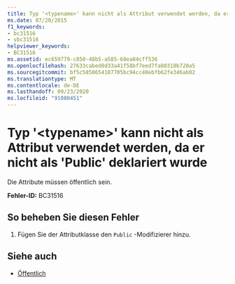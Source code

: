 ```yaml
---
title: Typ '<typename>' kann nicht als Attribut verwendet werden, da er nicht als 'Public' deklariert wurde
ms.date: 07/20/2015
f1_keywords:
- bc31516
- vbc31516
helpviewer_keywords:
- BC31516
ms.assetid: ec659779-c850-48b5-a585-68ea84cff536
ms.openlocfilehash: 27633cabed8d33a41f58bf7eed7fa80310b720a5
ms.sourcegitcommit: bf5c5850654187705bc94cc40ebfb62fe346ab02
ms.translationtype: MT
ms.contentlocale: de-DE
ms.lasthandoff: 09/23/2020
ms.locfileid: "91080451"
---
```

# <a name="type-typename-cannot-be-used-as-an-attribute-because-it-is-not-declared-public"></a>Typ '\<typename>' kann nicht als Attribut verwendet werden, da er nicht als 'Public' deklariert wurde

Die Attribute müssen öffentlich sein.  
  
 **Fehler-ID:** BC31516  
  
## <a name="to-correct-this-error"></a>So beheben Sie diesen Fehler  
  
1. Fügen Sie der Attributklasse den `Public` -Modifizierer hinzu.  
  
## <a name="see-also"></a>Siehe auch

- [Öffentlich](../language-reference/modifiers/public.md)
